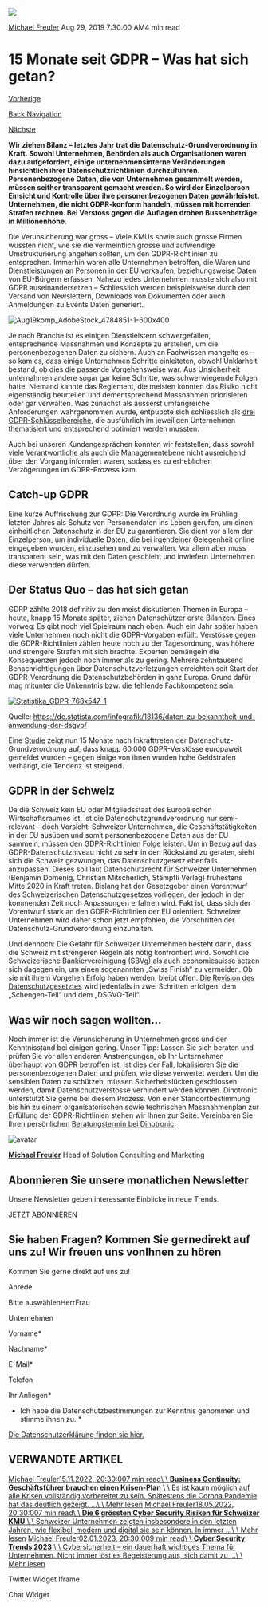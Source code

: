 ![](https://25917640.fs1.hubspotusercontent-eu1.net/hub/25917640/hubfs/csm_15_Monate_GDPR1_6570e8f29a-e1581686751724-400x267.webp?width=300&name=csm_15_Monate_GDPR1_6570e8f29a-e1581686751724-400x267.webp)

[Michael Freuler](https://blog.dinotronic.ch/author/michael-freuler) Aug 29, 2019 7:30:00 AM4 min read

# 15 Monate seit GDPR – Was hat sich getan?

[Vorherige](https://blog.dinotronic.ch/blog/digital-workplace/in-7-schritten-zum-digital-workplace)

[Back Navigation](https://blog.dinotronic.ch/)

[Nächste](https://blog.dinotronic.ch/blog/azure/microsoft-bringt-die-azure-cloud-in-die-schweiz)

**Wir ziehen Bilanz – letztes Jahr trat die Datenschutz-Grundverordnung in Kraft. Sowohl Unternehmen, Behörden als auch Organisationen waren dazu aufgefordert, einige unternehmensinterne Veränderungen hinsichtlich ihrer Datenschutzrichtlinien durchzuführen. Personenbezogene Daten, die von Unternehmen gesammelt werden, müssen seither transparent gemacht werden. So wird der Einzelperson Einsicht und Kontrolle über ihre personenbezogenen Daten gewährleistet. Unternehmen, die nicht GDPR-konform handeln, müssen mit horrenden Strafen rechnen. Bei Verstoss gegen die Auflagen drohen Bussenbeträge in Millionenhöhe.**

Die Verunsicherung war gross – Viele KMUs sowie auch grosse Firmen wussten nicht, wie sie die vermeintlich grosse und aufwendige Umstrukturierung angehen sollten, um den GDPR-Richtlinien zu entsprechen. Immerhin waren alle Unternehmen betroffen, die Waren und Dienstleistungen an Personen in der EU verkaufen, beziehungsweise Daten von EU-Bürgern erfassen. Nahezu jedes Unternehmen musste sich also mit GDPR auseinandersetzen – Schliesslich werden beispielsweise durch den Versand von Newslettern, Downloads von Dokumenten oder auch Anmeldungen zu Events Daten generiert.

![Aug19komp_AdobeStock_4784851-1-600x400](https://blog.dinotronic.ch/hs-fs/hubfs/Aug19komp_AdobeStock_4784851-1-600x400.webp?width=600&height=400&name=Aug19komp_AdobeStock_4784851-1-600x400.webp)

Je nach Branche ist es einigen Dienstleistern schwergefallen, entsprechende Massnahmen und Konzepte zu erstellen, um die personenbezogenen Daten zu sichern. Auch an Fachwissen mangelte es – so kam es, dass einige Unternehmen Schritte einleiteten, obwohl Unklarheit bestand, ob dies die passende Vorgehensweise war. Aus Unsicherheit unternahmen andere sogar gar keine Schritte, was schwerwiegende Folgen hatte. Niemand kannte das Reglement, die meisten konnten das Risiko nicht eigenständig beurteilen und dementsprechend Massnahmen priorisieren oder gar verwalten. Was zunächst als äusserst umfangreiche Anforderungen wahrgenommen wurde, entpuppte sich schliesslich als [drei GDPR-Schlüsselbereiche](https://www.dinotronic.ch/blog/cyber-security/die-drei-entscheidenden-gdpr-bereiche-fuer-marketeers/), die ausführlich im jeweiligen Unternehmen thematisiert und entsprechend optimiert werden mussten.

Auch bei unseren Kundengesprächen konnten wir feststellen, dass sowohl viele Verantwortliche als auch die Managementebene nicht ausreichend über den Vorgang informiert waren, sodass es zu erheblichen Verzögerungen im GDPR-Prozess kam.

## Catch-up GDPR

Eine kurze Auffrischung zur GDPR: Die Verordnung wurde im Frühling letzten Jahres als Schutz von Personendaten ins Leben gerufen, um einen einheitlichen Datenschutz in der EU zu garantieren. Sie dient vor allem der Einzelperson, um individuelle Daten, die bei irgendeiner Gelegenheit online eingegeben wurden, einzusehen und zu verwalten. Vor allem aber muss transparent sein, was mit den Daten geschieht und inwiefern Unternehmen diese verwenden dürfen.

## Der Status Quo – das hat sich getan

GDRP zählte 2018 definitiv zu den meist diskutierten Themen in Europa – heute, knapp 15 Monate später, ziehen Datenschützer erste Bilanzen. Eines vorweg: Es gibt noch viel Spielraum nach oben. Auch ein Jahr später haben viele Unternehmen noch nicht die GDPR-Vorgaben erfüllt. Verstösse gegen die GDPR-Richtlinien zählen heute noch zu der Tagesordnung, was höhere und strengere Strafen mit sich brachte. Experten bemängeln die Konsequenzen jedoch noch immer als zu gering. Mehrere zehntausend Benachrichtigungen über Datenschutzverletzungen erreichten seit Start der GDPR-Verordnung die Datenschutzbehörden in ganz Europa. Grund dafür mag mitunter die Unkenntnis bzw. die fehlende Fachkompetenz sein.

[![Statistika_GDPR-768x547-1](https://blog.dinotronic.ch/hs-fs/hubfs/Imported_Blog_Media/Statistika_GDPR-768x547-1.jpeg?width=600&height=427&name=Statistika_GDPR-768x547-1.jpeg)](http://de.statista.com/infografik/18136/daten-zu-bekanntheit-und-anwendung-der-dsgvo/)

Quelle: https://de.statista.com/infografik/18136/daten-zu-bekanntheit-und-anwendung-der-dsgvo/

Eine [Studie](https://www.dlapiper.com/en/germany/news/2019/02/dla-piper-gdpr-data-breach-survey/) zeigt nun 15 Monate nach Inkrafttreten der Datenschutz-Grundverordnung auf, dass knapp 60.000 GDPR-Verstösse europaweit gemeldet wurden – gegen einige von ihnen wurden hohe Geldstrafen verhängt, die Tendenz ist steigend.

## GDPR in der Schweiz

Da die Schweiz kein EU oder Mitgliedsstaat des Europäischen Wirtschaftsraumes ist, ist die Datenschutzgrundverordnung nur semi-relevant – doch Vorsicht: Schweizer Unternehmen, die Geschäftstätigkeiten in der EU ausüben und somit personenbezogene Daten aus der EU sammeln, müssen den GDPR-Richtlinien Folge leisten. Um in Bezug auf das GDPR-Datenschutzniveau nicht zu sehr in den Rückstand zu geraten, sieht sich die Schweiz gezwungen, das Datenschutzgesetz ebenfalls anzupassen. Dieses soll laut Datenschutzrecht für Schweizer Unternehmen (Benjamin Domenig, Christian Mitscherlich, Stämpfli Verlag) frühestens Mitte 2020 in Kraft treten. Bislang hat der Gesetzgeber einen Vorentwurf des Schweizerischen Datenschutzgesetzes vorliegen, der jedoch in der kommenden Zeit noch Anpassungen erfahren wird. Fakt ist, dass sich der Vorentwurf stark an den GDPR-Richtlinien der EU orientiert. Schweizer Unternehmen wird daher schon jetzt empfohlen, die Vorschriften der Datenschutz-Grundverordnung einzuhalten.

Und dennoch: Die Gefahr für Schweizer Unternehmen besteht darin, dass die Schweiz mit strengeren Regeln als nötig konfrontiert wird. Sowohl die Schweizerische Bankiervereinigung (SBVg) als auch economiesuisse setzen sich dagegen ein, um einen sogenannten „Swiss Finish“ zu vermeiden. Ob sie mit ihrem Vorgehen Erfolg haben werden, bleibt offen. [Die Revision des Datenschutzgesetztes](https://www.swissbanking.org/de/services/insight/insight-1.18/das-datenschutzgesetz-geht-in-revision) wird jedenfalls in zwei Schritten erfolgen: dem „Schengen-Teil“ und dem „DSGVO-Teil“.

## Was wir noch sagen wollten…

Noch immer ist die Verunsicherung in Unternehmen gross und der Kenntnisstand bei einigen gering. Unser Tipp: Lassen Sie sich beraten und prüfen Sie vor allen anderen Anstrengungen, ob Ihr Unternehmen überhaupt von GDPR betroffen ist. Ist dies der Fall, lokalisieren Sie die personenbezogenen Daten und prüfen, wie diese verwertet werden. Um die sensiblen Daten zu schützen, müssen Sicherheitslücken geschlossen werden, damit Datenschutzverstösse verhindert werden können. Dinotronic unterstützt Sie gerne bei diesem Prozess. Von einer Standortbestimmung bis hin zu einem organisatorischen sowie technischen Massnahmenplan zur Erfüllung der GDPR-Richtlinien stehen wir Ihnen zur Seite. Vereinbaren Sie Ihren persönlichen [Beratungstermin bei Dinotronic](https://analytics-eu.clickdimensions.com/dinotronicch-a3z33/pages/6c09c8250508e811812c70106fa68211.html).

![avatar](https://25917640.fs1.hubspotusercontent-eu1.net/hub/25917640/hubfs/01_Visual%20Content/01_Mitarbeiter-Fotos/Michael%20Freuler%20klein.png?width=290&name=Michael%20Freuler%20klein.png)

[**Michael Freuler**](https://blog.dinotronic.ch/author/michael-freuler) Head of Solution Consulting and Marketing

## Abonnieren Sie unsere monatlichen Newsletter

Unsere Newsletter geben interessante Einblicke in neue Trends.

[JETZT ABONNIEREN](https://cta-eu1.hubspot.com/web-interactives/public/v1/track/click?encryptedPayload=AVxigLIechdcXmotnKDeOeGwE8IZbjq1imgDKVPvRRRUSW11XRnFHLyS5Mpa328MgmuLzh8JG3u97O5OJ8X6k1%2FqprjwCod2uhspZ4OKjQgeIHnZFMrOCTWpo6eftqNwHznU0QBbwjv2%2F6JIZ6cR%2FyfNmrlQa5K0afLNGCqkOnkhe5A1qjiFFBGniYwnrqyVXu4%3D&portalId=25917640&webInteractiveContentId=114201044682&webInteractiveId=151726273754&containerType=EMBEDDED&pageUrl=https%3A%2F%2Fblog.dinotronic.ch%2Fblog%2Fcyber-security%2F15-monate-seit-gdpr-was-hat-sich-getan&pageTitle=15+Monate+seit+GDPR+%E2%80%93+Was+hat+sich+getan%3F&referrer=&userAgent=Mozilla%2F5.0+%28X11%3B+Linux+x86_64%29+AppleWebKit%2F537.36+%28KHTML%2C+like+Gecko%29+Chrome%2F132.0.0.0+Safari%2F537.36&hutk=&hssc=&hstc=&pageId=116866207725)

## Sie haben Fragen? Kommen Sie gernedirekt auf uns zu! Wir freuen uns vonIhnen zu hören

Kommen Sie gerne direkt auf uns zu!

Anrede

Bitte auswählenHerrFrau

Unternehmen

Vorname\*

Nachname\*

E-Mail\*

Telefon

Ihr Anliegen\*

- Ich habe die Datenschutzbestimmungen zur Kenntnis genommen und stimme ihnen zu.
\*

[Die Datenschutzerklärung finden sie hier.](https://dinotronic.ch/datenschutz)

## VERWANDTE ARTIKEL

[Michael Freuler15.11.2022, 20:30:007 min read\\
\\
**Business Continuity: Geschäftsführer brauchen einen Krisen-Plan** \\
\\
Es ist kaum möglich auf alle Krisen vollständig vorbereitet zu sein. Spätestens die Corona Pandemie hat das deutlich gezeigt. ...\\
\\
Mehr lesen](https://blog.dinotronic.ch/blog/digital-workplace/microsoft-stellt-skype-fuer-business-online-ein-0) [Michael Freuler18.05.2022, 20:30:007 min read\\
\\
**Die 6 grössten Cyber Security Risiken für Schweizer KMU** \\
\\
Schweizer Unternehmen zeigten insbesondere in den letzten Jahren, wie flexibel, modern und digital sie sein können. In immer ...\\
\\
Mehr lesen](https://blog.dinotronic.ch/blog/cyber-security/die-6-groessten-cyber-security-risiken-fuer-schweizer-kmu) [Michael Freuler02.01.2023, 20:30:009 min read\\
\\
**Cyber Security Trends 2023** \\
\\
Cybersicherheit – ein dauerhaft wichtiges Thema für Unternehmen. Nicht immer löst es Begeisterung aus, sich damit zu ...\\
\\
Mehr lesen](https://blog.dinotronic.ch/blog/digital-workplace/microsoft-stellt-skype-fuer-business-online-ein-0-0-0)

Twitter Widget Iframe

Chat Widget